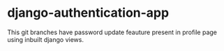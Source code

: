 # django-authentication-app
This git branches have password update feauture present in profile page using inbuilt django views.
